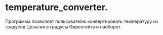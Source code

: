 # temperature_converter.

Программа позволяет пользователю конвертировать температуру из градусов Цельсия в градусы Фаренгейта и наоборот.

